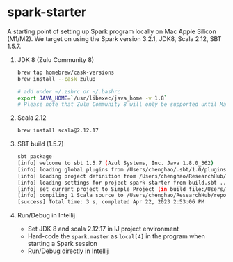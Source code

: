 # spark-starter
A starting point of setting up Spark program locally on Mac Apple Silicon (M1/M2). 
We target on using the Spark version 3.2.1, JDK8, Scala 2.12, SBT 1.5.7.

1. JDK 8 (Zulu Community 8)
    ```bash
    brew tap homebrew/cask-versions
    brew install --cask zulu8
   
    # add under ~/.zshrc or ~/.bashrc
    export JAVA_HOME=`/usr/libexec/java_home -v 1.8`
    # Please note that Zulu Community 8 will only be supported until March 2026.
    ```

2. Scala 2.12
    ```bash
    brew install scala@2.12.17
    ```
   
3. SBT build (1.5.7)
    ```bash
   sbt package
   [info] welcome to sbt 1.5.7 (Azul Systems, Inc. Java 1.8.0_362)
   [info] loading global plugins from /Users/chenghao/.sbt/1.0/plugins
   [info] loading project definition from /Users/chenghao/ResearchHub/repos/blogs/test/spark-starter/project
   [info] loading settings for project spark-starter from build.sbt ...
   [info] set current project to Simple Project (in build file:/Users/chenghao/ResearchHub/repos/blogs/test/spark-starter/)
   [info] compiling 1 Scala source to /Users/chenghao/ResearchHub/repos/blogs/test/spark-starter/target/scala-2.12/classes ...
   [success] Total time: 3 s, completed Apr 22, 2023 2:53:06 PM
    ```

4. Run/Debug in Intellij
   - Set JDK 8 and scala 2.12.17 in IJ project environment
   - Hard-code the `spark.master` as `local[4]` in the program when starting a Spark session
   - Run/Debug directly in Intellij
